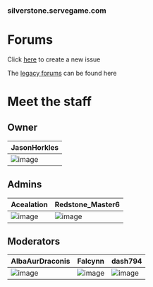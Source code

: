 ### silverstone.servegame.com
# Forums
Click [here](https://github.com/JasonHorkles/Silverstone/issues/new/choose) to create a new issue

The [legacy forums](https://jasonhorkles.wixsite.com/server-backup/forum) can be found here

# Meet the staff
## Owner
| JasonHorkles |
|-|
| ![image](https://minotar.net/body/a28173aff0a947fe854919c6bccf68da/100.png) |

## Admins
Acealation | Redstone_Master6
-|-
![image](https://minotar.net/body/5c3d3b7caa024751ae4b60b277da9c35/100.png) | ![image](https://minotar.net/body/75fb05a29d9e49cbbe346bd5215548ba/100.png)

## Moderators
AlbaAurDraconis | Falcynn | dash794
-|-|-
![image](https://minotar.net/body/e70a462285b6417d92017322e5094465/100.png) | ![image](https://minotar.net/body/ebe36b5e52eb4956aee4f4f6e3136189/100.png) | ![image](https://minotar.net/body/da17e35728ae43e4ba52176ae6c04145/100.png)
